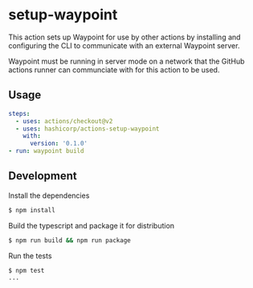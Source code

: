 # setup-waypoint

This action sets up Waypoint for use by other actions by
installing and configuring the CLI to communicate with an external
Waypoint server.

Waypoint must be running in server mode on a network that the GitHub actions
runner can communciate with for this action to be used.

## Usage

```yaml
steps:
  - uses: actions/checkout@v2
  - uses: hashicorp/actions-setup-waypoint
    with:
      version: '0.1.0'
- run: waypoint build
```

## Development

Install the dependencies

```bash
$ npm install
```

Build the typescript and package it for distribution

```bash
$ npm run build && npm run package
```

Run the tests

```bash
$ npm test
...
```
